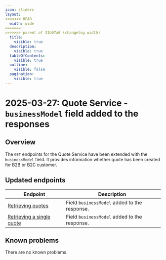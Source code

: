 ```yaml
---
icon: sliders
layout:
<<<<<<< HEAD
  width: wide
=======
>>>>>>> parent of 31b07a6 (changelog width)
  title:
    visible: true
  description:
    visible: true
  tableOfContents:
    visible: true
  outline:
    visible: false
  pagination:
    visible: true
---
```

# 2025-03-27: Quote Service - `businessModel` field added to the responses

## Overview

The `GET` endpoints for the Quote Service have been extended with the `businessModel` field. It provides information whether quote has been created for B2B or B2C customer.

## Updated endpoints

| Endpoint                                                                        | Description                                  |
|---------------------------------------------------------------------------------|----------------------------------------------|
| [Retrieving quotes](https://developer.emporix.io/api-references/api-guides/quotes/quote/api-reference/quote-management#get-quote-tenant-quotes)            | Field `businessModel` added to the response. |
| [Retrieving a single quote](https://developer.emporix.io/api-references/api-guides/quotes/quote/api-reference/quote-management#get-quote-tenant-quotes-quoteid) | Field `businessModel` added to the response. |

## Known problems

There are no known problems.